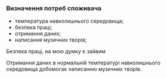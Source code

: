 ### Визначення потреб споживача

+ температура навколишнього середовища;
+ безпека праці;
+ отримання даних;
+ написання музичних творів;

Безпека праці, на мою думку є зайвим

Отримання даних в нормальній температурі навколишнього середовища добомогає написанню музичних творів.
